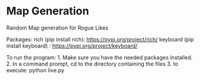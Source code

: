 # Map Generation
 Random Map generation for Rogue Likes


Packages:
	rich (pip install rich): https://pypi.org/project/rich/
	keyboard (pip install keyboard) : https://pypi.org/project/keyboard/


To run the program:
	1. Make sure you have the needed packages installed.
	2. In a command prompt, cd to the directory containing the files
	3. to execute: python live.py